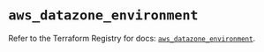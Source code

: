 # `aws_datazone_environment`

Refer to the Terraform Registry for docs: [`aws_datazone_environment`](https://registry.terraform.io/providers/hashicorp/aws/6.8.0/docs/resources/datazone_environment).
